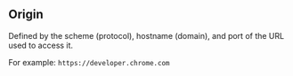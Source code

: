 ## Origin 

Defined by the scheme (protocol), hostname (domain), and port of the URL used to access it.

For example: `https://developer.chrome.com`